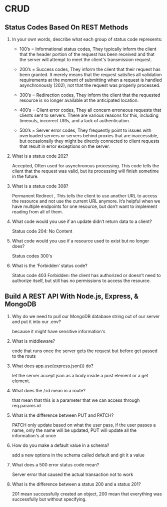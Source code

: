 # CRUD


## Status Codes Based On REST Methods

1. In your own words, describe what each group of status code represents:

    * 100’s = Informational status codes, They typically inform the client that the header portion of the request has been received and that the server will attempt to meet the client's transmission request. 
    * 200’s = Success codes, They inform the client that their request has been granted.
    It merely means that the request satisfies all validation requirements at the moment of submitting when a request is handled asynchronously (202), not that the request was properly processed.

    * 300’s = Redirection codes, They inform the client that the requested resource is no longer available at the anticipated location.

    * 400’s = Client error codes, They all concern erroneous requests that clients sent to servers. There are various reasons for this, including timeouts, incorrect URIs, and a lack of authentication.

    * 500’s = Server error codes, They frequently point to issues with overloaded servers or servers behind proxies that are inaccessible, but occasionally they might be directly connected to client requests that result in error exceptions on the server.

2. What is a status code 202?

    Accepted, Often used for asynchronous processing. This code tells the client that the request was valid, but its processing will finish sometime in the future.


3. What is a status code 308?

    Permanent Redirect , This tells the client to use another URL to access the resource and not use the current URL anymore. It’s helpful when we have multiple endpoints for one resource, but don’t want to implement reading from all of them.

4. What code would you use if an update didn’t return data to a client?

    Status code 204: No Content

5. What code would you use if a resource used to exist but no longer does?

    Status codes 300's

6. What is the ‘Forbidden’ status code?

     Status code 403 Forbidden: the client has authorized or doesn’t need to authorize itself, but still has no permissions to access the resource.



## Build A REST API With Node.js, Express, & MongoDB


1. Why do we need to pull our MongoDB database string out of our server and put it into our .env?

    because it might have sensitive information's 

2. What is middleware?

    code that runs once the server gets the request but before get passed to the routs

3. What does app.use(express.json()) do?

    let the server accept json as a body inside a post element or a get element.

4. What does the /:id mean in a route?

    that mean that this is a parameter that we can access through req.params.id

5. What is the difference between PUT and PATCH?

    PATCH only update based on what the user pass, if the user passes a name, only the name will be updated, PUT will update all the information's at once

6. How do you make a default value in a schema?

    add a new options in the schema called default and git it a value

7. What does a 500 error status code mean?

    Server error that caused the actual transaction not to work

8. What is the difference between a status 200 and a status 201?

    201 mean successfully created an object, 200 mean that everything was successfully but without specifying.